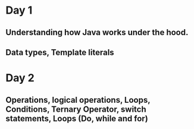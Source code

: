 # Day 1

## Understanding how Java works under the hood.

## Data types, Template literals

# Day 2

## Operations, logical operations, Loops, Conditions, Ternary Operator, switch statements, Loops (Do, while and for)
